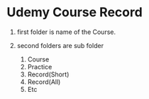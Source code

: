 # Udemy Course Record

1. first folder is name of the Course.

2. second folders are sub folder
   1. Course
   2. Practice
   3. Record(Short)
   4. Record(All)
   5. Etc
